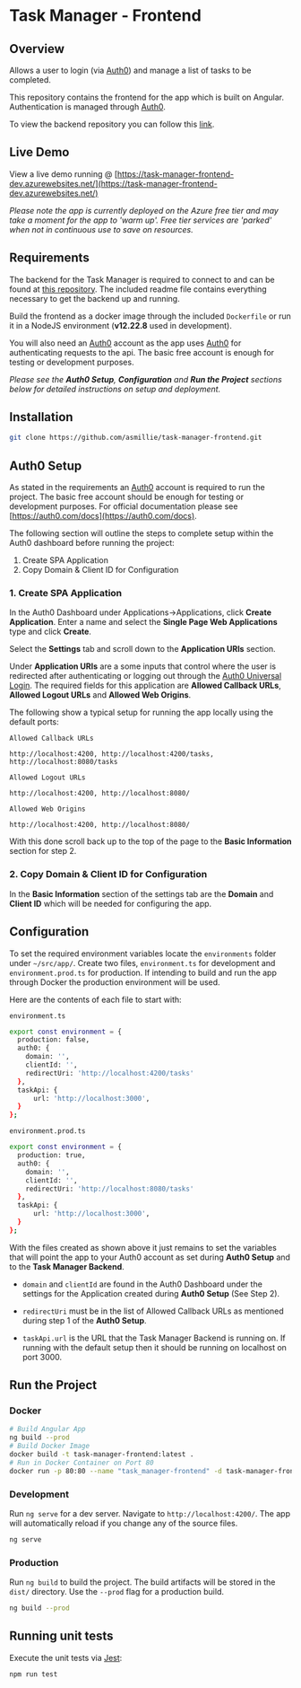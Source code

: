 # Task Manager - Frontend

## Overview

Allows a user to login (via [Auth0](https://auth0.com/)) and manage a list of tasks to be completed.

This repository contains the frontend for the app which is built on Angular. Authentication is managed through [Auth0](https://auth0.com/).

To view the backend repository you can follow this [link](https://github.com/asmillie/task-manager-backend).


## Live Demo

View a live demo running @ [https://task-manager-frontend-dev.azurewebsites.net/](https://task-manager-frontend-dev.azurewebsites.net/)

_Please note the app is currently deployed on the Azure free tier and may take a moment for the app to 'warm up'. Free tier services are 'parked' when not in continuous use to save on resources._


## Requirements

The backend for the Task Manager is required to connect to and can be found at [this repository](https://github.com/asmillie/task-manager-backend). The included readme file contains everything necessary to get the backend up and running.

Build the frontend as a docker image through the included `Dockerfile` or run it in a NodeJS environment (**v12.22.8** used in development).

You will also need an [Auth0](https://auth0.com/) account as the app uses [Auth0](https://auth0.com/) for authenticating requests to the api. The basic free account is enough for testing or development purposes. 

*Please see the **Auth0 Setup**, **Configuration** and **Run the Project** sections below for detailed instructions on setup and deployment.*


## Installation

```bash
git clone https://github.com/asmillie/task-manager-frontend.git
```


## Auth0 Setup

As stated in the requirements an [Auth0](https://auth0.com/) account is required to run the project. The basic free account should be enough for testing or development purposes. For official documentation please see [https://auth0.com/docs](https://auth0.com/docs).

The following section will outline the steps to complete setup within the Auth0 dashboard before running the project:

1. Create SPA Application
2. Copy Domain & Client ID for Configuration

### 1. Create SPA Application

In the Auth0 Dashboard under Applications->Applications, click **Create Application**. Enter a name and select the **Single Page Web Applications** type and click **Create**.

Select the **Settings** tab and scroll down to the **Application URIs** section. 

Under **Application URIs** are a some inputs that control where the user is redirected after authenticating or logging out through the [Auth0 Universal Login](https://auth0.com/docs/authenticate/login/auth0-universal-login). The required fields for this application are **Allowed Callback URLs**, **Allowed Logout URLs** and **Allowed Web Origins**.

The following show a typical setup for running the app locally using the default ports:

`Allowed Callback URLs`
```
http://localhost:4200, http://localhost:4200/tasks, http://localhost:8080/tasks
```

`Allowed Logout URLs`
```
http://localhost:4200, http://localhost:8080/
```

`Allowed Web Origins`
```
http://localhost:4200, http://localhost:8080/
```

With this done scroll back up to the top of the page to the **Basic Information** section for step 2.

### 2. Copy Domain & Client ID for Configuration

In the **Basic Information** section of the settings tab are the **Domain** and **Client ID** which will be needed for configuring the app.


## Configuration

To set the required environment variables locate the `environments` folder under `~/src/app/`. Create two files, `environment.ts` for development and `environment.prod.ts` for production. If intending to build and run the app through Docker the production environment will be used. 

Here are the contents of each file to start with:

`environment.ts`
```bash
export const environment = {
  production: false,
  auth0: {
    domain: '',
    clientId: '',
    redirectUri: 'http://localhost:4200/tasks'
  },
  taskApi: {
      url: 'http://localhost:3000',
  }
};
```

`environment.prod.ts`
```bash
export const environment = {
  production: true,
  auth0: {
    domain: '',
    clientId: '',
    redirectUri: 'http://localhost:8080/tasks'
  },
  taskApi: {
      url: 'http://localhost:3000',
  }
};
```

With the files created as shown above it just remains to set the variables that will point the app to your Auth0 account as set during **Auth0 Setup** and to the **Task Manager Backend**.

- `domain` and `clientId` are found in the Auth0 Dashboard under the settings for the Application created during **Auth0 Setup** (See Step 2).

- `redirectUri` must be in the list of Allowed Callback URLs as mentioned during step 1 of the **Auth0 Setup**.

- `taskApi.url` is the URL that the Task Manager Backend is running on. If running with the default setup then it should be running on localhost on port 3000.


## Run the Project

### **Docker**

```bash
# Build Angular App
ng build --prod
# Build Docker Image
docker build -t task-manager-frontend:latest .
# Run in Docker Container on Port 80
docker run -p 80:80 --name "task_manager-frontend" -d task-manager-frontend:latest
```

### **Development**

Run `ng serve` for a dev server. Navigate to `http://localhost:4200/`. The app will automatically reload if you change any of the source files.

```bash
ng serve
```

### **Production**

Run `ng build` to build the project. The build artifacts will be stored in the `dist/` directory. Use the `--prod` flag for a production build.
```bash
ng build --prod
```

## Running unit tests

Execute the unit tests via [Jest](https://jestjs.io/):

```bash
npm run test
```
